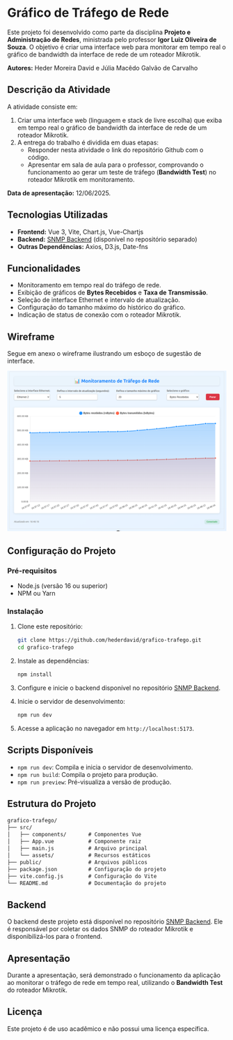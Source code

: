 # Gráfico de Tráfego de Rede

Este projeto foi desenvolvido como parte da disciplina **Projeto e Administração de Redes**, ministrada pelo professor **Igor Luiz Oliveira de Souza**. O objetivo é criar uma interface web para monitorar em tempo real o gráfico de bandwidth da interface de rede de um roteador Mikrotik.

**Autores:** Heder Moreira David e Júlia Macêdo Galvão de Carvalho

## Descrição da Atividade

A atividade consiste em:

1. Criar uma interface web (linguagem e stack de livre escolha) que exiba em tempo real o gráfico de bandwidth da interface de rede de um roteador Mikrotik.
2. A entrega do trabalho é dividida em duas etapas:
   - Responder nesta atividade o link do repositório Github com o código.
   - Apresentar em sala de aula para o professor, comprovando o funcionamento ao gerar um teste de tráfego (**Bandwidth Test**) no roteador Mikrotik em monitoramento.

**Data de apresentação:** 12/06/2025.

## Tecnologias Utilizadas

- **Frontend:** Vue 3, Vite, Chart.js, Vue-Chartjs
- **Backend:** [SNMP Backend](https://github.com/hederdavid/snmp-backend) (disponível no repositório separado)
- **Outras Dependências:** Axios, D3.js, Date-fns

## Funcionalidades

- Monitoramento em tempo real do tráfego de rede.
- Exibição de gráficos de **Bytes Recebidos** e **Taxa de Transmissão**.
- Seleção de interface Ethernet e intervalo de atualização.
- Configuração do tamanho máximo do histórico do gráfico.
- Indicação de status de conexão com o roteador Mikrotik.

## Wireframe

Segue em anexo o wireframe ilustrando um esboço de sugestão de interface.

![Wireframe da Interface](./public/example.png)

## Configuração do Projeto

### Pré-requisitos

- Node.js (versão 16 ou superior)
- NPM ou Yarn

### Instalação

1. Clone este repositório:

   ```sh
   git clone https://github.com/hederdavid/grafico-trafego.git
   cd grafico-trafego
   ```

2. Instale as dependências:

   ```sh
   npm install
   ```

3. Configure e inicie o backend disponível no repositório [SNMP Backend](https://github.com/hederdavid/snmp-backend).

4. Inicie o servidor de desenvolvimento:

   ```sh
   npm run dev
   ```

5. Acesse a aplicação no navegador em `http://localhost:5173`.

## Scripts Disponíveis

- `npm run dev`: Compila e inicia o servidor de desenvolvimento.
- `npm run build`: Compila o projeto para produção.
- `npm run preview`: Pré-visualiza a versão de produção.

## Estrutura do Projeto

```plaintext
grafico-trafego/
├── src/
│   ├── components/       # Componentes Vue
│   ├── App.vue           # Componente raiz
│   ├── main.js           # Arquivo principal
│   └── assets/           # Recursos estáticos
├── public/               # Arquivos públicos
├── package.json          # Configuração do projeto
├── vite.config.js        # Configuração do Vite
└── README.md             # Documentação do projeto
```

## Backend

O backend deste projeto está disponível no repositório [SNMP Backend](https://github.com/hederdavid/snmp-backend). Ele é responsável por coletar os dados SNMP do roteador Mikrotik e disponibilizá-los para o frontend.

## Apresentação

Durante a apresentação, será demonstrado o funcionamento da aplicação ao monitorar o tráfego de rede em tempo real, utilizando o **Bandwidth Test** do roteador Mikrotik.

## Licença

Este projeto é de uso acadêmico e não possui uma licença específica.
